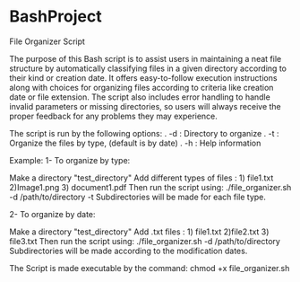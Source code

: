 # BashProject
File Organizer Script

The purpose of this Bash script is to assist users in maintaining a neat file structure by automatically classifying files in a given directory according to their kind or creation date. It offers easy-to-follow execution instructions along with choices for organizing files according to criteria like creation date or file extension. The script also includes error handling to handle invalid parameters or missing directories, so users will always receive the proper feedback for any problems they may experience.

The script is run by the following options:
. -d <directory> : Directory to organize 
. -t : Organize the files by type, (default is by date)
. -h : Help information

Example:
1- To organize by type: 

Make a directory "test_directory"
Add different types of files : 1) file1.txt 2)Image1.png 3) document1.pdf
Then run the script using:
./file_organizer.sh -d /path/to/directory -t
Subdirectories will be made for each file type.

2- To organize by date:

Make a directory "test_directory"
Add .txt files : 1) file1.txt 2)file2.txt 3) file3.txt
Then run the script using:
./file_organizer.sh -d /path/to/directory
Subdirectories will be made according to the modification dates.

The Script is made executable by the command: chmod +x file_organizer.sh
